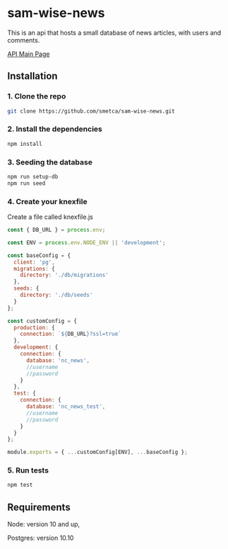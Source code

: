 # sam-wise-news

This is an api that hosts a small database of news articles, with users and comments.

[API Main Page](https://sam-wise-news.herokuapp.com/api)

## Installation

### 1. Clone the repo

```bash
git clone https://github.com/smetca/sam-wise-news.git
```
### 2. Install the dependencies

```bash
npm install
```

### 3. Seeding the database

```bash
npm run setup-db
npm run seed
```

### 4. Create your knexfile

Create a file called knexfile.js

```javascript
const { DB_URL } = process.env;

const ENV = process.env.NODE_ENV || 'development';

const baseConfig = {
  client: 'pg',
  migrations: {
    directory: './db/migrations'
  },
  seeds: {
    directory: './db/seeds'
  }
};

const customConfig = {
  production: {
    connection: `${DB_URL}?ssl=true`
  },
  development: {
    connection: {
      database: 'nc_news',
      //username
      //password
    }
  },
  test: {
    connection: {
      database: 'nc_news_test',
      //username
      //password
    }
  }
};

module.exports = { ...customConfig[ENV], ...baseConfig };
```

### 5. Run tests
```bash
npm test
```

## Requirements

Node: version 10 and up,

Postgres: version 10.10
